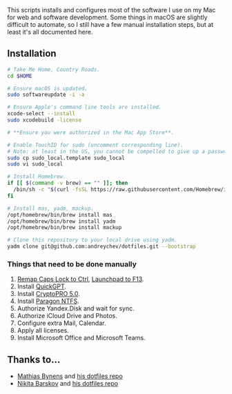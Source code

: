 This scripts installs and configures most of the software I use on my Mac for web and software development. Some things in macOS are slightly difficult to automate, so I still have a few manual installation steps, but at least it's all documented here.

## Installation

```sh
# Take Me Home, Country Roads.
cd $HOME

# Ensure macOS is updated.
sudo softwareupdate -i -a

# Ensure Apple's command line tools are installed.
xcode-select --install
sudo xcodebuild -license

# **Ensure you were authorized in the Mac App Store**.

# Enable TouchID for sudo (uncomment corresponding line).
# Note: at least in the US, you cannot be compelled to give up a password by a court (it's considered a violation of the 5th amendment), but your biometrics are not secret, so you can absolutely be forced by a court to biometric auth.
sudo cp sudo_local.template sudo_local
sudo vi sudo_local

# Install Homebrew.
if [[ $(command -v brew) == "" ]]; then
  /bin/sh -c "$(curl -fsSL https://raw.githubusercontent.com/Homebrew/install/HEAD/install.sh)"
fi

# Install mas, yadm, mackup.
/opt/homebrew/bin/brew install mas
/opt/homebrew/bin/brew install yadm
/opt/homebrew/bin/brew install mackup

# Clone this repository to your local drive using yadm.
yadm clone git@github.com:andreychev/dotfiles.git --bootstrap
```

### Things that need to be done manually

1. [Remap Caps Lock to Ctrl](https://support.apple.com/zh-sg/guide/mac-help/mchlp1011/mac), [Launchpad to F13](https://github.com/the-via/releases/issues/92#issuecomment-826337718).
1. Install [QuickGPT](https://sindresorhus.gumroad.com/l/quickgpt).
1. Install [CryptoPRO 5.0](https://www.cryptopro.ru/products/csp).
1. Install [Paragon NTFS](https://uc.paragon-software.com/cabinet).
1. Authorize Yandex.Disk and wait for sync.
1. Authorize iCloud Drive and Photos.
1. Configure extra Mail, Calendar.
1. Apply all licenses.
1. Install Microsoft Office and Microsoft Teams.

## Thanks to…

- [Mathias Bynens](https://mathiasbynens.be/) and [his dotfiles repo](https://github.com/mathiasbynens/dotfiles)
- [Nikita Barskov](https://dev-tau-seven.vercel.app/) and [his dotfiles repo](https://github.com/nikitabarskov/dotfiles)
